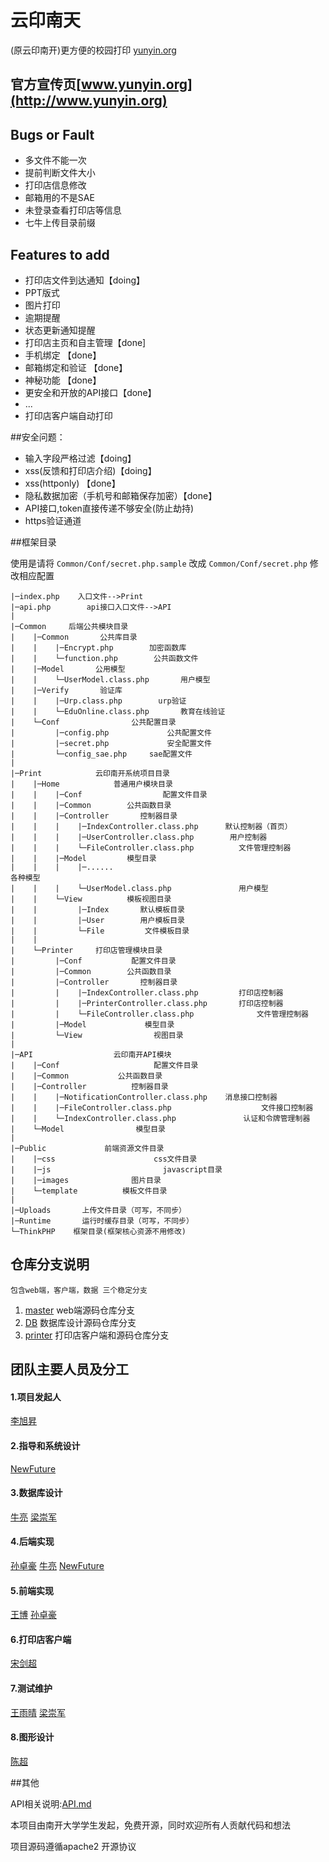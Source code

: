云印南天
=================
(原云印南开)更方便的校园打印 [yunyin.org](http://yunyin.org)

官方宣传页[www.yunyin.org](http://www.yunyin.org)
----------------------------

## Bugs or Fault
* 多文件不能一次
* 提前判断文件大小
* 打印店信息修改
* 邮箱用的不是SAE
* 未登录查看打印店等信息
* 七牛上传目录前缀

## Features to add
* 打印店文件到达通知【doing】
* PPT版式
* 图片打印
* 逾期提醒
* 状态更新通知提醒
* 打印店主页和自主管理【done]
* 手机绑定 【done】
* 邮箱绑定和验证 【done】
* 神秘功能 【done】
* 更安全和开放的API接口【done】
* ...
* 打印店客户端自动打印

##安全问题：
* 输入字段严格过滤【doing】
* xss(反馈和打印店介绍)【doing】
* xss(httponly) 【done】
* 隐私数据加密（手机号和邮箱保存加密）【done】
* API接口,token直接传递不够安全(防止劫持)
* https验证通道

##框架目录

使用是请将 `Common/Conf/secret.php.sample` 改成 `Common/Conf/secret.php` 修改相应配置

>
```
|─index.php    入口文件-->Print
|─api.php        api接口入口文件-->API
|
|─Common     后端公共模块目录
|    |─Common       公共库目录
|    |    |─Encrypt.php        加密函数库
|    |    └─function.php        公共函数文件
|    |─Model       公用模型
|    |    └─UserModel.class.php       用户模型
|    |─Verify       验证库
|    |    |─Urp.class.php        urp验证
|    |    └─EduOnline.class.php       教育在线验证
|    └─Conf                公共配置目录
|         |─config.php             公共配置文件
|         |─secret.php             安全配置文件
|         └─config_sae.php     sae配置文件
|
|─Print            云印南开系统项目目录
|    |─Home            普通用户模块目录
|    |    |─Conf                  配置文件目录
|    |    |─Common        公共函数目录
|    |    |─Controller       控制器目录
|    |    |    |─IndexController.class.php      默认控制器（首页）
|    |    |    |─UserController.class.php        用户控制器
|    |    |    └─FileController.class.php          文件管理控制器
|    |    |─Model         模型目录
|    |    |    |─......                                                各种模型
|    |    |    └─UserModel.class.php               用户模型
|    |    └─View          模板视图目录
|    |         |─Index       默认模板目录
|    |         |─User        用户模板目录
|    |         └─File         文件模板目录
|    |
|    └─Printer     打印店管理模块目录
|         |─Conf           配置文件目录
|         |─Common        公共函数目录
|         |─Controller       控制器目录
|         |    |─IndexController.class.php         打印店控制器
|         |    |─PrinterController.class.php       打印店控制器
|         |    └─FileController.class.php              文件管理控制器
|         |─Model             模型目录
|         └─View                视图目录
|
|─API                  云印南开API模块
|    |─Conf                     配置文件目录
|    |─Common           公共函数目录
|    |─Controller          控制器目录
|    |    |─NotificationController.class.php    消息接口控制器
|    |    |─FileController.class.php                    文件接口控制器
|    |    └─IndexController.class.php               认证和令牌管理制器
|    └─Model                模型目录
|
|─Public             前端资源文件目录
|    |─css                      css文件目录
|    |─js                         javascript目录
|    |─images              图片目录
|    └─template          模板文件目录    
|
|─Uploads       上传文件目录（可写，不同步）
|─Runtime       运行时缓存目录（可写，不同步）
└─ThinkPHP    框架目录(框架核心资源不用修改)
```
>>


## 仓库分支说明
    包含web端，客户端，数据 三个稳定分支

1. [master](https://github.com/nkumstc/print/tree/master) web端源码仓库分支
2. [DB](https://github.com/nkumstc/print/tree/DB)     数据库设计源码仓库分支
3. [printer](https://github.com/nkumstc/print/tree/printer) 打印店客户端和源码仓库分支


## 团队主要人员及分工
#### 1.项目发起人
[李旭昇](https://github.com/jeffli678)
#### 2.指导和系统设计
[NewFuture](https://github.com/New-Future)
#### 3.数据库设计
[牛亮](https://github.com/wangxiaodiu) [梁崇军]()
#### 4.后端实现
[孙卓豪]() [牛亮](https://github.com/wangxiaodiu) [NewFuture](https://github.com/New-Future)
#### 5.前端实现
[王博]() [孙卓豪]()
#### 6.打印店客户端
[宋剑超]()
#### 7.测试维护
[王雨晴]() [梁崇军]()
#### 8.图形设计
[陈超]()

##其他

API相关说明:[API.md](https://github.com/nkumstc/print/blob/master/API.md)

本项目由南开大学学生发起，免费开源，同时欢迎所有人贡献代码和想法

项目源码遵循apache2 开源协议